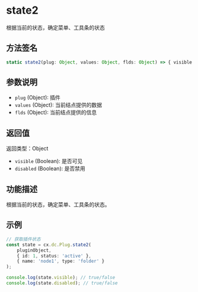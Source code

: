 # state2

根据当前的状态，确定菜单、工具条的状态

## 方法签名
```typescript
static state2(plug: Object, values: Object, flds: Object) => { visible: Boolean, disabled: Boolean }
```

## 参数说明
- `plug` (Object): 插件
- `values` (Object): 当前结点提供的数据
- `flds` (Object): 当前结点提供的信息

## 返回值
返回类型：Object
- `visible` (Boolean): 是否可见
- `disabled` (Boolean): 是否禁用

## 功能描述
根据当前的状态，确定菜单、工具条的状态。

## 示例
```typescript
// 获取插件状态
const state = cx.dc.Plug.state2(
    pluginObject,
    { id: 1, status: 'active' },
    { name: 'node1', type: 'folder' }
);

console.log(state.visible); // true/false
console.log(state.disabled); // true/false
``` 